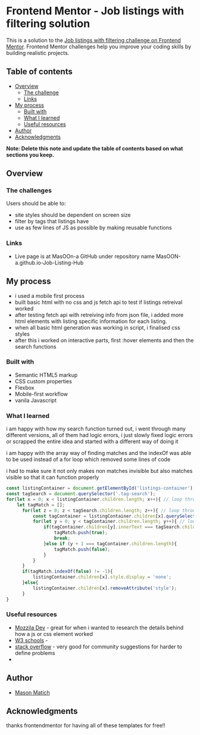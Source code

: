 # Frontend Mentor - Job listings with filtering solution

This is a solution to the [Job listings with filtering challenge on Frontend Mentor](https://www.frontendmentor.io/challenges/job-listings-with-filtering-ivstIPCt). Frontend Mentor challenges help you improve your coding skills by building realistic projects. 

## Table of contents

- [Overview](#overview)
  - [The challenge](#the-challenge)
  - [Links](#links)
- [My process](#my-process)
  - [Built with](#built-with)
  - [What I learned](#what-i-learned)
  - [Useful resources](#useful-resources)
- [Author](#author)
- [Acknowledgments](#acknowledgments)

**Note: Delete this note and update the table of contents based on what sections you keep.**

## Overview

### The challenges

Users should be able to:

- site styles should be dependent on screen size
- filter by tags that listings have
- use as few lines of JS as possible by making reusable functions

### Links

- Live page is at MasOOn-a GitHub under repository name MasOON-a.github.io-Job-Listing-Hub

## My process

- i used a mobile first process
- built basic html with no css and js fetch api to test if listings retreival worked
- after testing fetch api with retreiving info from json file, i added more html elements with listing specific information for each listing. 
- when all basic html generation was working in script, i finalised css styles
- after this i worked on interactive parts, first :hover elements and then the search functions

### Built with

- Semantic HTML5 markup
- CSS custom properties
- Flexbox
- Mobile-first workflow
- vanila Javascript

### What I learned

i am happy with how my search function turned out, i went through many different versions, all of them had logic errors, i just slowly fixed logic errors or scrapped
the entire idea and started with a different way of doing it

i am happy with the array way of finding matches and the indexOf was able to be used instead of a for loop which removed some lines of code

i had to make sure it not only makes non matches invisible but also matches visible so that it can function properly

```js
const listingContainer = document.getElementById('listings-container');
const tagSearch = document.querySelector('.tag-search');
for(let x = 0; x < listingContainer.children.length; x++){ // loop through listings on page
    let tagMatch = [];
      for(let z = 0; z < tagSearch.children.length; z++){ // loop through tags in tagSearch
          const tagContainer = listingContainer.children[x].querySelector('.tag-container');
          for(let y = 0; y < tagContainer.children.length; y++){ // loop through tags in specific listing
              if(tagContainer.children[y].innerText === tagSearch.children[z].innerText){
                  tagMatch.push(true);
                  break;
              }else if (y + 1 === tagContainer.children.length){
                  tagMatch.push(false);
              }
          }
      }
      if(tagMatch.indexOf(false) != -1){
          listingContainer.children[x].style.display = 'none';
      }else{
          listingContainer.children[x].removeAttribute('style');
      }
}
```

### Useful resources

- [Mozzila Dev](https://www.example.com) - great for when i wanted to research the details behind how a js or css element worked
- [W3 schools](https://www.example.com) - 
- [stack overflow](https://stackoverflow.com) - very good for community suggestions for harder to define problems
- 

## Author

- [Mason Matich](https://github.com/masoon-a)

## Acknowledgments

thanks frontendmentor for having all of these templates for free!!